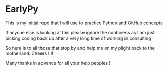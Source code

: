 # EarlyPy
This is my initial repo that I will use to practice Python and GitHub concepts

If anyone else is looking at this please ignore the noobiness as I am just picking 
coding back up after a very long time of working in consulting

So here is to all those that stop by and help me on my plight back to the motherland. Cheers !!!!

Many thanks in advance for all your help peoples !